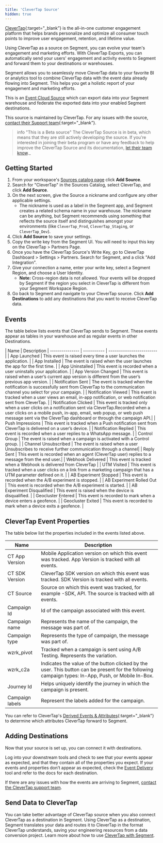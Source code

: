 ```yaml
---
title: 'CleverTap Source'
hidden: true
---
```


[CleverTap](https://clevertap.com/){:target="_blank”} is the all-in-one customer engagement platform that helps brands personalize and optimize all consumer touch points to improve user engagement, retention, and lifetime value.

Using CleverTap as a source on Segment, you can evolve your team's engagement and marketing efforts. With CleverTap Exports, you can automatically send your users' engagement and activity events to Segment and forward them to your destinations or warehouses.

Segment allows you to seamlessly move CleverTap data to your favorite BI or analytics tool to combine CleverTap data with the event data already flowing into Segment. This helps you get a holistic report of your engagement and marketing efforts.

This is an [Event Cloud Source](/docs/sources/#event-cloud-sources) which can export data into your Segment warehouse and federate the exported data into your enabled Segment destinations.

This source is maintained by CleverTap. For any issues with the source, [contact their Support team](https://help.clevertap.com/hc/en-us/requests/new){:target="_blank”}.

> info "This is a Beta source"
> The CleverTap Source is in beta, which means that they are still actively developing the source. If you're interested in joining their beta program or have any feedback to help improve the CleverTap Source and its documentation, [let their team know](https://help.clevertap.com/hc/en-us/requests/new)._

## Getting Started

1. From your workspace's [Sources catalog page](https://app.segment.com/goto-my-workspace/sources/catalog) click **Add Source**.
2. Search for "CleverTap" in the Sources Catalog, select CleverTap, and click **Add Source**.
3. On the next screen, give the Source a nickname and configure any other applicable settings.
    - The nickname is used as a label in the Segment app, and Segment creates a related schema name in your warehouse. The nickname can be anything, but Segment recommends using something that reflects the source itself and distinguishes amongst your environments (like `CleverTap_Prod`, `CleverTap_Staging`, or `CleverTap_Dev`).
4. Click **Add Source** to save your settings.
5. Copy the write key from the Segment UI. You will need to input this key on the CleverTap > Partners Page.
6. Once you have the CleverTap Source's Write Key, go to CleverTap Dashboard > Settings > Partners. Search for Segment, and a click "Add Integration". 
7. Give your connection a name, enter your write key, select a Segment Region, and choose a User Identity.
    - **Note:** Cross-region data is not allowed. Your events will be dropped by Segment if the region you select in CleverTap is different from your Segment Workspace Region.
8. Go back to Segment and navigate to your CleverTap source. Click **Add Destinations** to add any destinations that you want to receive CleverTap data.

## Events

The table below lists events that CleverTap sends to Segment. These events appear as tables in your warehouse and as regular events in other Destinations.

| Name | Description
| --------------- | ----------- | ------------------------- |
| App Launched | This event is raised every time a user launches the application. |
| App Installed | The event is raised when the user launches the app for the first time. |
| App Uninstalled | This event is recorded when a user uninstalls your application. |
| App Version Changed | This event is raised when a user’s current app version is different from the user’s previous app version. |
| Notification Sent | The event is tracked when the notification is successfully sent from CleverTap to the communication channel you select for your campaign. |
| Notification Viewed | This event is tracked when a user views an email, in-app notification, or web notification sent from CleverTap. |
| Notification Clicked | This event is tracked only when a user clicks on a notification sent via CleverTap.Recorded when a user clicks on a mobile push, in-app, email, web popup, or web push message sent via the CleverTap dashboard or through the campaign API.|
| Push Impressions | This event is tracked when a Push notification sent from CleverTap is delivered on a user’s device. |
| Notification Replied | This event is recorded when a user replies to a WhatsApp message. |
| Control Group | The event is raised when a campaign is activated with a Control group. |
| Channel Unsubscribed | The event is raised when a user Unsubscribes to receive further communication through a channel|
| Reply Sent | This event is recorded when an agent (CleverTap user) replies to a message from the end user.|
| Webhook Delivered | This event is tracked when a Webhook is delivered from CleverTap |
| UTM Visited | This event is tracked when a user clicks on a link from a marketing campaign that has a UTM parameter defined on it. |
| AB Experiment Stopped | This event is recorded when the A/B experiment is stopped. |
| AB Experiment Rolled Out | This event is recorded when the A/B experiment is started. |
| AB Experiment Disqualified | This event is raised when the device is disqualified. |
| Geocluster Entered | This event is recorded to mark when a device enters a geofence. |
| Geocluster Exited | This event is recorded to mark when a device exits a geofence. |



## CleverTap Event Properties

The table below list the properties included in the events listed above.

| Name | Description |
| ---- | ----------- |
| CT App Version | Mobile Application version on which this event was tracked. App Version is tracked with all events. |
| CT SDK Version | CleverTap SDK version on which this event was tracked. SDK Version is tracked with all events. |
| CT Source | Source on which this event was tracked, for example -SDK, API. The source is tracked with all events. |
| Campaign Id | Id of the campaign associated with this event. |
| Campaign name | Represents the name of the campaign, the message was part of. |
| Campaign type | Represents the type of campaign, the message was part of. |
| wzrk_pivot | Tracked when a campaign is sent using A/B Testing. Represents the variation. |
| wzrk_c2a | Indicates the value of the button clicked by the user. This button can be present for the following campaign types: In-App, Push, or Mobile In-Box. |
| Journey Id | Helps uniquely identify the journey in which the campaign is present. |
| Campaign labels | Represent the labels added for the campaign. |

You can refer to CleverTap's [Derived Events & Attributes](https://docs.clevertap.com/docs/export-format){:target="_blank”} to determine which attributes CleverTap forward to Segment.

## Adding Destinations

Now that your source is set up, you can connect it with destinations.

Log into your downstream tools and check to see that your events appear as expected, and that they contain all of the properties you expect. If your events and properties don’t appear as expected, check the [Event Delivery](/docs/connections/event-delivery/) tool and refer to the docs for each destination.

If there are any issues with how the events are arriving to Segment, [contact the CleverTap support team](https://help.clevertap.com/hc/en-us/requests/new).


## Send Data to CleverTap

You can take better advantage of CleverTap source when you also connect CleverTap as a destination in Segment. Using CleverTap as a destination, Segment translates your data and routes it to CleverTap in the format CleverTap understands, saving your engineering resources from a data conversion project. Learn more about how to use [CleverTap with Segment](/docs/connections/destinations/catalog/clevertap/).

